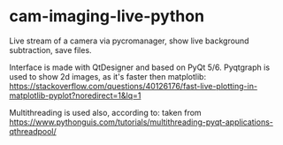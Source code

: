 # cam-imaging-live-python
Live stream of a camera via pycromanager, show live background subtraction, save files.

Interface is made with QtDesigner and based on PyQt 5/6. Pyqtgraph is used to show 2d images, as it's faster then matplotlib: https://stackoverflow.com/questions/40126176/fast-live-plotting-in-matplotlib-pyplot?noredirect=1&lq=1

Multithreading is used also, according to: taken from https://www.pythonguis.com/tutorials/multithreading-pyqt-applications-qthreadpool/
